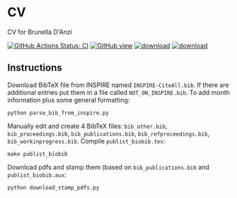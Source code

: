 # CV

CV for Brunella D'Anzi

[![GitHub Actions Status: CI](https://github.com/bdanzi/CV/workflows/Deploy%20build/badge.svg)](https://github.com/bdanzi/CV/actions?query=workflow%3A"Deploy+build"+branch%3Amaster)
[![GitHub view](https://img.shields.io/badge/GitHub-render-green.svg)](https://github.com/bdanzi/CV/blob/gh-pages/cv_duarte_javier.pdf)
[![download](https://img.shields.io/badge/Download-build-blue.svg)](https://github.com/bdanzi/CV/raw/gh-pages/cv_duarte_javier.pdf)
[![download](https://img.shields.io/badge/Download-build-blue.svg)](https://github.com/bdanzi/CV/raw/gh-pages/publist_biobib.pdf)

## Instructions

Download BibTeX file from INSPIRE named `INSPIRE-CiteAll.bib`.
If there are additional entries put them in a file called `NOT_ON_INSPIRE.bib`.
To add month information plus some general formatting:
```
python parse_bib_from_inspire.py
```

Manually edit and create 4 BibTeX files: `bib_other.bib`, `bib_proceedings.bib`, `bib_publications.bib`, `bib_refproceedings.bib`, `bib_workinprogress.bib`.
Compile `publist_biobib.tex`:
```
make publist_biobib
```

Download pdfs and stamp them (based on `bib_publications.bib` and `publist_biobib.aux`:
```
python download_stamp_pdfs.py
```



